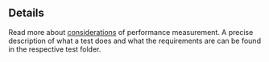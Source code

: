 <!--@include: ../README.md-->

## Details
Read more about [considerations](considerations.md) of performance measurement.
A precise description of what a test does and what the requirements are can be found in the respective test folder.
